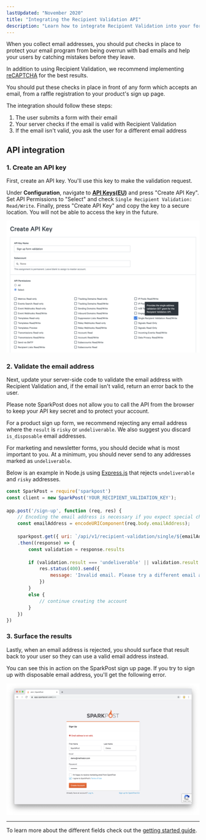```yaml
---
lastUpdated: "November 2020"
title: "Integrating the Recipient Validation API"
description: "Learn how to integrate Recipient Validation into your forms so you can reject bad emails before you add them to your lists."
---
```


When you collect email addresses, you should put checks in place to protect your email program from being overrun with bad emails and help your users by catching mistakes before they leave.


In addition to using Recipient Validation, we recommend implementing [reCAPTCHA](https://www.google.com/recaptcha/intro/v3.html#) for the best results.

You should put these checks in place in front of any form which accepts an email, from a raffle registration to your product's sign up page.

The integration should follow these steps:
1. The user submits a form with their email
2. Your server checks if the email is valid with Recipient Validation
3. If the email isn't valid, you ask the user for a different email address

## API integration

### 1. Create an API key

First, create an API key. You'll use this key to make the validation request.

Under **Configuration**, navigate to **[API Keys](https://app.sparkpost.com/account/api-keys)([EU](https://app.eu.sparkpost.com/account/api-keys))** and press "Create API Key". Set API Permissions to "Select" and check `Single Recipient Validation: Read/Write`. Finally, press "Create API Key" and copy the key to a secure location. You will not be able to access the key in the future.

![Create a Recipient Validation API key](./media/integration-guide/create-a-key.png)

### 2. Validate the email address

Next, update your server-side code to validate the email address with Recipient Validation and, if the email isn't valid, return an error back to the user.

Please note SparkPost does not allow you to call the API from the browser to keep your API key secret and to protect your account.

For a product sign up form, we recommend rejecting any email address where the `result` is `risky` or `undeliverable`. We also suggest you discard `is_disposable` email addresses.

For marketing and newsletter forms, you should decide what is most important to you. At a minimum, you should never send to any addresses marked as `undeliverable`.


Below is an example in Node.js using [Express.js](https://expressjs.com) that rejects `undeliverable` and `risky` addresses.   

```js
const SparkPost = require('sparkpost')
const client = new SparkPost('YOUR_RECIPIENT_VALIDATION_KEY');

app.post('/sign-up', function (req, res) {
	// Encoding the email address is necessary if you expect special characters
	const emailAddress = encodeURIComponent(req.body.emailAddress);

	sparkpost.get({ uri: `/api/v1/recipient-validation/single/${emailAddress}` })
	.then((response) => {
		const validation = response.results

		if (validation.result === 'undeliverable' || validation.result === 'risky') {
			res.status(400).send({
				message: 'Invalid email. Please try a different email address.'
			})
		}
		else {
			// continue creating the account
		}
	})
})
```

### 3. Surface the results

Lastly, when an email address is rejected, you should surface that result back to your user so they can use a valid email address instead.

You can see this in action on the SparkPost sign up page. If you try to sign up with disposable email address, you'll get the following error.

![SparkPost sign up rejection example](./media/integration-guide/sparkpost-rejection.png)

---

To learn more about the different fields check out the [getting started guide](./getting-started-recipient-validation/).